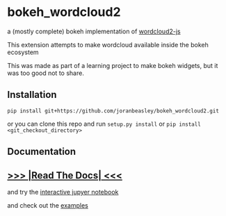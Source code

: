 # bokeh_wordcloud2
a (mostly complete) bokeh implementation of [wordcloud2-js](https://wordcloud2-js.timdream.org)

This extension attempts to make wordcloud available inside the bokeh ecosystem

This was made as part of a learning project to make bokeh widgets, but it was too good not to share.

## Installation

`pip install git+https://github.com/joranbeasley/bokeh_wordcloud2.git`

or you can clone this repo and run `setup.py install` or `pip install <git_checkout_directory>`
## Documentation
## [>>> |Read The Docs| <<<](https://bokeh-wordcloud2.readthedocs.io/en/latest/getting_started.html)

and try the [interactive jupyer notebook](https://gke.mybinder.org/v2/gh/joranbeasley/bokeh-wordcloud-notebook/master?filepath=bokeh_wordcloud2.ipynb)

and check out the [examples](/examples)
